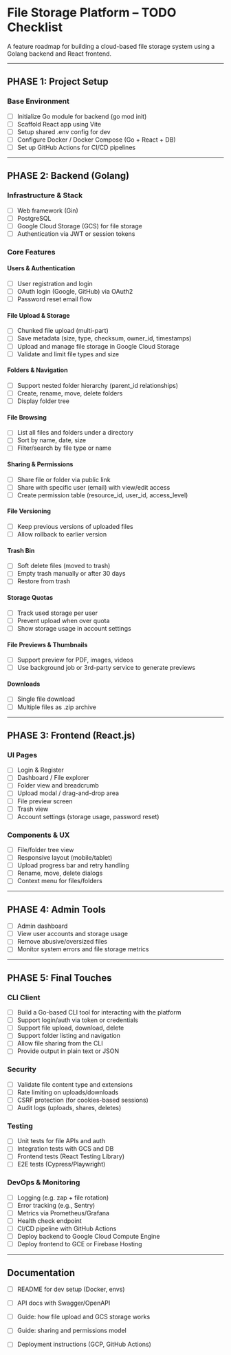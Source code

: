 # File Storage Platform – TODO Checklist

A feature roadmap for building a cloud-based file storage system using a Golang backend and React frontend.

---

## PHASE 1: Project Setup

### Base Environment
- [ ] Initialize Go module for backend (go mod init)
- [ ] Scaffold React app using Vite
- [ ] Setup shared .env config for dev
- [ ] Configure Docker / Docker Compose (Go + React + DB)
- [ ] Set up GitHub Actions for CI/CD pipelines

---

## PHASE 2: Backend (Golang)

### Infrastructure & Stack
- [ ] Web framework (Gin)
- [ ] PostgreSQL
- [ ] Google Cloud Storage (GCS) for file storage
- [ ] Authentication via JWT or session tokens

### Core Features

#### Users & Authentication
- [ ] User registration and login
- [ ] OAuth login (Google, GitHub) via OAuth2
- [ ] Password reset email flow

#### File Upload & Storage
- [ ] Chunked file upload (multi-part)
- [ ] Save metadata (size, type, checksum, owner_id, timestamps)
- [ ] Upload and manage file storage in Google Cloud Storage
- [ ] Validate and limit file types and size

#### Folders & Navigation
- [ ] Support nested folder hierarchy (parent_id relationships)
- [ ] Create, rename, move, delete folders
- [ ] Display folder tree

#### File Browsing
- [ ] List all files and folders under a directory
- [ ] Sort by name, date, size
- [ ] Filter/search by file type or name

#### Sharing & Permissions
- [ ] Share file or folder via public link
- [ ] Share with specific user (email) with view/edit access
- [ ] Create permission table (resource_id, user_id, access_level)

#### File Versioning
- [ ] Keep previous versions of uploaded files
- [ ] Allow rollback to earlier version

#### Trash Bin
- [ ] Soft delete files (moved to trash)
- [ ] Empty trash manually or after 30 days
- [ ] Restore from trash

#### Storage Quotas
- [ ] Track used storage per user
- [ ] Prevent upload when over quota
- [ ] Show storage usage in account settings

#### File Previews & Thumbnails
- [ ] Support preview for PDF, images, videos
- [ ] Use background job or 3rd-party service to generate previews

#### Downloads
- [ ] Single file download
- [ ] Multiple files as .zip archive

---

## PHASE 3: Frontend (React.js)

### UI Pages
- [ ] Login & Register
- [ ] Dashboard / File explorer
- [ ] Folder view and breadcrumb
- [ ] Upload modal / drag-and-drop area
- [ ] File preview screen
- [ ] Trash view
- [ ] Account settings (storage usage, password reset)

### Components & UX
- [ ] File/folder tree view
- [ ] Responsive layout (mobile/tablet)
- [ ] Upload progress bar and retry handling
- [ ] Rename, move, delete dialogs
- [ ] Context menu for files/folders

---

## PHASE 4: Admin Tools

- [ ] Admin dashboard
- [ ] View user accounts and storage usage
- [ ] Remove abusive/oversized files
- [ ] Monitor system errors and file storage metrics

---

## PHASE 5: Final Touches

### CLI Client
- [ ] Build a Go-based CLI tool for interacting with the platform
- [ ] Support login/auth via token or credentials
- [ ] Support file upload, download, delete
- [ ] Support folder listing and navigation
- [ ] Allow file sharing from the CLI
- [ ] Provide output in plain text or JSON

### Security
- [ ] Validate file content type and extensions
- [ ] Rate limiting on uploads/downloads
- [ ] CSRF protection (for cookies-based sessions)
- [ ] Audit logs (uploads, shares, deletes)

### Testing
- [ ] Unit tests for file APIs and auth
- [ ] Integration tests with GCS and DB
- [ ] Frontend tests (React Testing Library)
- [ ] E2E tests (Cypress/Playwright)

### DevOps & Monitoring
- [ ] Logging (e.g. zap + file rotation)
- [ ] Error tracking (e.g., Sentry)
- [ ] Metrics via Prometheus/Grafana
- [ ] Health check endpoint
- [ ] CI/CD pipeline with GitHub Actions
- [ ] Deploy backend to Google Cloud Compute Engine
- [ ] Deploy frontend to GCE or Firebase Hosting

---

## Documentation

- [ ] README for dev setup (Docker, envs)
- [ ] API docs with Swagger/OpenAPI
- [ ] Guide: how file upload and GCS storage works
- [ ] Guide: sharing and permissions model
- [ ] Deployment instructions (GCP, GitHub Actions)

